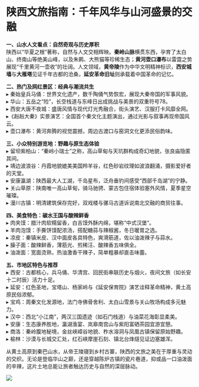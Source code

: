 # 陕西文旅指南：千年风华与山河盛景的交融  

**一、山水人文看点：自然奇观与历史厚积**  
陕西以“华夏之根”著称，自然与人文交相辉映。**秦岭山脉**横贯东西，孕育了太白山、终南山等绝美山峰，以及朱鹮、大熊猫等珍稀生态；**黄河壶口瀑布**以雷霆之势展现“千里黄河一壶收”的壮阔。人文领域，**黄帝陵**作为中华文明精神标识，**西安城墙**与**大雁塔**见证千年古都的沧桑，**延安革命旧址**则承载着中国革命的记忆。  

**二、热门及网红景区：经典与潮流共生**  
▸ 秦始皇兵马俑：世界文化遗产，数千陶俑气势恢宏，展现大秦帝国的军事风貌。  
▸ 华山：五岳之“险”，长空栈道与东峰日出成挑战与美景的双重符号78。  
▸ 西安大唐不夜城：盛唐风情与现代灯光秀融合，街头演艺、汉服打卡风靡全网。  
▸《赳赳大秦》实景演艺：全国首个秦文化主题演出，通过光影与叙事再现帝国风云。  
▸ 壶口瀑布：黄河奔腾的视觉震撼，周边古渡口与窑洞文化更添民俗韵味。  

**三、小众特别游览地：野趣与原生态体验**  
▸ 留坝紫柏山：“秦岭小瑞士”之称，高山草甸与天坑群构成奇幻地貌，张良庙隐匿其间。  
▸ 靖边波浪谷：丹霞地貌媲美美国羚羊谷，红色砂岩纹理如波浪翻涌，摄影爱好者的天堂。  
▸ 安康瀛湖：陕西最大人工湖，千岛星布，泛舟垂钓间感受“西部千岛湖”的宁静。  
▸ 关山草原：陕南唯一高山草甸，骑马驰骋、蒙古包住宿体验塞外风情，夏季星空璀璨。  
▸ 漫川古镇：明清建筑保存完好，双戏楼与骡马古道诉说南北交融的商贸往事。  

**四、美食特色：碳水王国与酸辣鲜香**  
▸ 肉夹馍：腊汁肉软糯留香，白吉馍外酥内绵，堪称“中式汉堡”。  
▸ 羊肉泡馍：手撕饼馍配浓汤，搭配糖蒜与辣椒酱，冬日暖胃之选。  
▸ 凉皮：秦镇米皮、汉中面皮各具特色，爽滑筋道，佐以油泼辣子与蒜水。  
▸ 臊子面：酸辣鲜香，薄筋光、煎稀汪、酸辣香五味俱全。  
▸ 油泼面：宽面烫熟，热油激香干辣子，简单粗暴却直击味蕾。  

**五、市地区特色与推荐**  
▸ 西安：古都核心，兵马俑、华清宫、回民街串联历史与烟火，夜间文旅（如长安十二时辰）活力十足。  
▸ 延安：红色圣地，宝塔山、杨家岭与《延安保育院》演艺诠释革命精神，黄土高原民俗浓郁。  
▸ 宝鸡：周秦文化发源地，法门寺佛骨舍利、太白山雪景与关山牧场构成多元魅力。  
▸ 汉中：西北“小江南”，两汉三国遗迹（如石门栈道）与油菜花海彰显柔美。  
▸ 安康：生态康养胜地，瀛湖渔宴、岚皋南宫山与紫阳富硒茶园宜游宜憩。  
▸ 商洛：秦岭腹地秘境，金丝峡嶂谷地貌、柞水溶洞与凤凰古镇保留原始野趣。  
▸ 榆林：沙漠与长城交汇处，红石峡摩崖石刻、镇北台烽燧见证边塞雄浑。  

从黄土高原到秦巴山水，从帝王陵寝到乡村古寨，陕西的文旅之美在于厚重与灵动的交织。无论是登临华山之巅，还是穿越陈炉古镇的瓷片巷道，抑或品一口油泼面的辛辣，这片土地总能让旅者触达历史与自然的深层脉动。  

![](https://s1.imagehub.cc/images/2025/06/25/d1126b15ebb8417434b2671742ac6d5d.jpg)  

